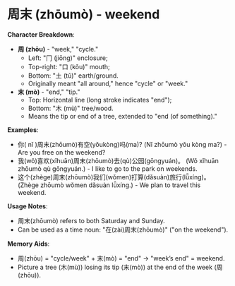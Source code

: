 # **周末 (zhōumò) - weekend**

**Character Breakdown**:  
- **周 (zhōu)** - "week," "cycle."
  - Left: "冂 (jiōng)" enclosure;
  - Top-right: "口 (kǒu)" mouth;
  - Bottom: "土 (tǔ)" earth/ground.
  - Originally meant "all around," hence "cycle" or "week."  
- **末 (mò)** - "end," "tip."
  - Top: Horizontal line (long stroke indicates "end");
  - Bottom: "木 (mù)" tree/wood.
  - Means the tip or end of a tree, extended to "end (of something)."

**Examples**:  
- 你( nǐ )周末(zhōumò)有空(yǒukòng)吗(ma)? (Nǐ zhōumò yǒu kòng ma?) - Are you free on the weekend?  
- 我(wǒ)喜欢(xǐhuān)周末(zhōumò)去(qù)公园(gōngyuán)。 (Wǒ xǐhuān zhōumò qù gōngyuán.) - I like to go to the park on weekends.  
- 这个(zhège)周末(zhōumò)我们(wǒmen)打算(dǎsuàn)旅行(lǚxíng)。 (Zhège zhōumò wǒmen dǎsuàn lǚxíng.) - We plan to travel this weekend.

**Usage Notes**:  
- 周末(zhōumò) refers to both Saturday and Sunday.  
- Can be used as a time noun: "在(zài)周末(zhōumò)" ("on the weekend").

**Memory Aids**:  
- 周(zhōu) = "cycle/week" + 末(mò) = "end" → "week’s end" = weekend.  
- Picture a tree (木(mù)) losing its tip (末(mò)) at the end of the week (周(zhōu)).